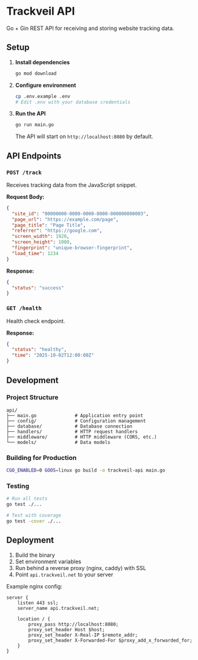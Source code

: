 # Trackveil API

Go + Gin REST API for receiving and storing website tracking data.

## Setup

1. **Install dependencies**
   ```bash
   go mod download
   ```

2. **Configure environment**
   ```bash
   cp .env.example .env
   # Edit .env with your database credentials
   ```

3. **Run the API**
   ```bash
   go run main.go
   ```

   The API will start on `http://localhost:8080` by default.

## API Endpoints

### `POST /track`
Receives tracking data from the JavaScript snippet.

**Request Body:**
```json
{
  "site_id": "00000000-0000-0000-0000-000000000003",
  "page_url": "https://example.com/page",
  "page_title": "Page Title",
  "referrer": "https://google.com",
  "screen_width": 1920,
  "screen_height": 1080,
  "fingerprint": "unique-browser-fingerprint",
  "load_time": 1234
}
```

**Response:**
```json
{
  "status": "success"
}
```

### `GET /health`
Health check endpoint.

**Response:**
```json
{
  "status": "healthy",
  "time": "2025-10-02T12:00:00Z"
}
```

## Development

### Project Structure
```
api/
├── main.go              # Application entry point
├── config/              # Configuration management
├── database/            # Database connection
├── handlers/            # HTTP request handlers
├── middleware/          # HTTP middleware (CORS, etc.)
└── models/              # Data models
```

### Building for Production
```bash
CGO_ENABLED=0 GOOS=linux go build -o trackveil-api main.go
```

### Testing
```bash
# Run all tests
go test ./...

# Test with coverage
go test -cover ./...
```

## Deployment

1. Build the binary
2. Set environment variables
3. Run behind a reverse proxy (nginx, caddy) with SSL
4. Point `api.trackveil.net` to your server

Example nginx config:
```nginx
server {
    listen 443 ssl;
    server_name api.trackveil.net;

    location / {
        proxy_pass http://localhost:8080;
        proxy_set_header Host $host;
        proxy_set_header X-Real-IP $remote_addr;
        proxy_set_header X-Forwarded-For $proxy_add_x_forwarded_for;
    }
}
```

